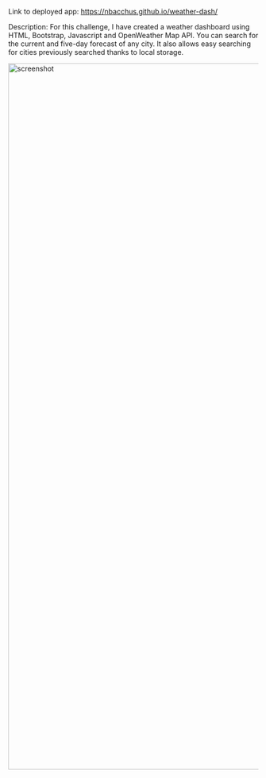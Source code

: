 Link to deployed app: https://nbacchus.github.io/weather-dash/

Description: For this challenge, I have created a weather dashboard using HTML, Bootstrap, Javascript and OpenWeather Map API. You can search for the current and five-day forecast of any city. It also allows easy searching for cities previously searched thanks to local storage.

<img width="1422" alt="screenshot" src="https://user-images.githubusercontent.com/10911024/199562788-80929a72-89a9-4211-9a8b-e6765cc84223.png">
